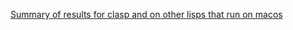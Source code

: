 [Summary of results for clasp and on other lisps that run on macos](https://gitlab.common-lisp.net/kpoeck/ansi-test/wikis/home)